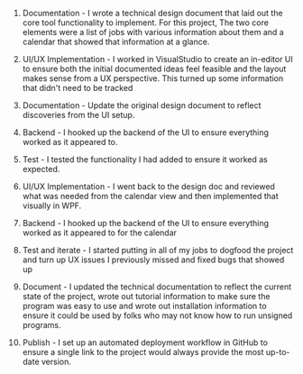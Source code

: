 1) Documentation - I wrote a technical design document that laid out the core tool functionality to implement. For this project, The two core elements were a list of jobs with various information about them and a calendar that showed that information at a glance.

2) UI/UX Implementation - I worked in VisualStudio to create an in-editor UI to ensure both the initial documented ideas feel feasible and the layout makes sense from a UX perspective. This turned up some information that didn't need to be tracked

3) Documentation - Update the original design document to reflect discoveries from the UI setup.

4) Backend - I hooked up the backend of the UI to ensure everything worked as it appeared to.

5) Test - I tested the functionality I had added to ensure it worked as expected.

6) UI/UX Implementation - I went back to the design doc and reviewed what was needed from the calendar view and then implemented that visually in WPF.

7) Backend - I hooked up the backend of the UI to ensure everything worked as it appeared to for the calendar

8) Test and iterate - I started putting in all of my jobs to dogfood the project and turn up UX issues I previously missed and fixed bugs that showed up

9) Document - I updated the technical documentation to reflect the current state of the project, wrote out tutorial information to make sure the program was easy to use and wrote out installation information to ensure it could be used by folks who may not know how to run unsigned programs.

10) Publish - I set up an automated deployment workflow in GitHub to ensure a single link to the project would always provide the most up-to-date version.
